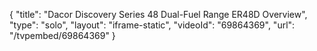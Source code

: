 {
    "title": "Dacor Discovery Series 48 Dual-Fuel Range ER48D Overview",
    "type": "solo",
    "layout": "iframe-static",
    "videoId": "69864369",
    "url": "\/tvpembed\/69864369"
}